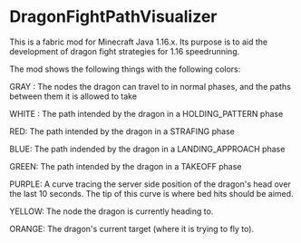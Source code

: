 # DragonFightPathVisualizer

This is a fabric mod for Minecraft Java 1.16.x. Its purpose is to aid the development of dragon fight strategies for 1.16 speedrunning.

The mod shows the following things with the following colors:

GRAY : The nodes the dragon can travel to in normal phases, and the paths between them it is allowed to take

WHITE : The path intended by the dragon in a HOLDING_PATTERN phase

RED: The path intended by the dragon in a STRAFING phase

BLUE: The path indended by the dragon in a LANDING_APPROACH phase

GREEN: The path intended by the dragon in a TAKEOFF phase

PURPLE: A curve tracing the server side position of the dragon's head over the last 10 seconds. The tip of this curve is where bed hits should be aimed.

YELLOW: The node the dragon is currently heading to.

ORANGE: The dragon's current target (where it is trying to fly to).
